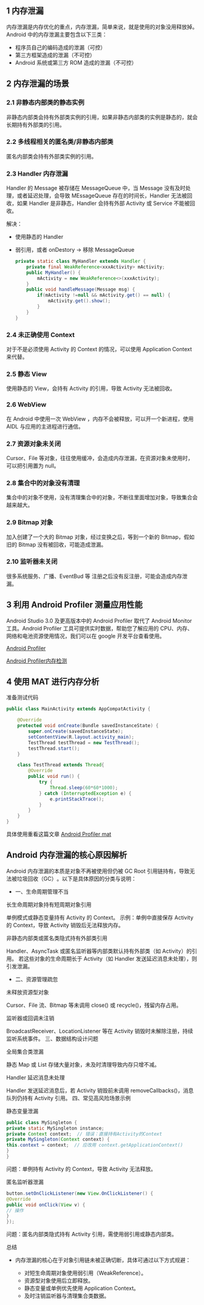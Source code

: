 ## 1 内存泄漏

内存泄漏是内存优化的重点，内存泄漏，简单来说，就是使用的对象没用释放掉。Android 中的内存泄漏主要包含以下三类：

* 程序员自己的编码造成的泄漏（可控）
* 第三方框架造成的泄漏（不可控）
* Android 系统或第三方 ROM 造成的泄漏（不可控）

## 2 内存泄漏的场景

### 2.1 非静态内部类的静态实例

非静态内部类会持有外部类实例的引用，如果非静态内部类的实例是静态的，就会长期持有外部类的引用。

### 2.2 多线程相关的匿名类/非静态内部类

匿名内部类会持有外部类实例的引用。 

### 2.3 Handler 内存泄漏

Handler 的 Message 被存储在 MessageQueue 中，当 Message 没有及时处理，或者延迟处理，会导致 MEssageQueue 存在的时间长，Handler 无法被回收，如果 Handler 是非静态，Handler 会持有外部 Activity 或 Service 不能被回收。

解决：

* 使用静态的 Handler

* 弱引用，或者 onDestory -> 移除 MessageQueue

  ```java
  private static class MyHandler extends Handler {
      private final WeakReference<xxxActivity> mActivity;
      public MyHandler() {
          mActivity = new WeakReference<>(xxxActivity);
      }
      public void handleMessage(Message msg) {
          if(mActivity !=null && mActivity.get() == null) {
              mActivity.get().show();
          }
      }
  } 
  ```

### 2.4 未正确使用 Context

对于不是必须使用 Activity 的 Context 的情况，可以使用 Application Context 来代替。

### 2.5 静态 View

使用静态的 View，会持有 Activity 的引用，导致 Activity 无法被回收。

### 2.6 WebView

在 Android 中使用一次 WebView ，内存不会被释放，可以开一个新进程，使用 AIDL 与应用的主进程进行通信。

### 2.7 资源对象未关闭

Cursor、File 等对象，往往使用缓冲，会造成内存泄漏，在资源对象未使用时，可以把引用置为 null。

### 2.8 集合中的对象没有清理

集合中的对象不使用，没有清理集合中的对象，不断往里面增加对象，导致集合会越来越大。

### 2.9 Bitmap 对象

加入创建了一个大的 Bitmap 对象，经过变换之后，等到一个新的 Bitmap，假如旧的 Bitmap 没有被回收，可能造成泄漏。

### 2.10 监听器未关闭

很多系统服务、广播、EventBud 等 注册之后没有反注册，可能会造成内存泄漏。

## 3 利用 Android Profiler 测量应用性能

Android Studio 3.0 及更高版本中的 Android Profiler 取代了 Android Monitor 工具。Android Profiler 工具可提供实时数据，帮助您了解应用的 CPU、内存、网络和电池资源使用情况，我们可以在 google 开发平台查看使用。

[Android Profiler](https://developer.android.google.cn/studio/profile/android-profiler)

[Android Profiler内存检测](https://www.cnblogs.com/zhaozhengwu/p/10578562.html)

## 4 使用 MAT 进行内存分析

准备测试代码

```java
public class MainActivity extends AppCompatActivity {

    @Override
    protected void onCreate(Bundle savedInstanceState) {
        super.onCreate(savedInstanceState);
        setContentView(R.layout.activity_main);
        TestThread testThread = new TestThread();
        testThread.start();
    }

    class TestThread extends Thread{
        @Override
        public void run() {
            try {
                Thread.sleep(60*60*1000);
            } catch (InterruptedException e) {
                e.printStackTrace();
            }
        }
    }
}
```

具体使用重看这篇文章 [Android Profiler mat](https://blog.csdn.net/kongbaidepao/article/details/108011943)




## Android 内存泄漏的核心原因解析‌

Android 内存泄漏的本质是‌对象不再被使用但仍被 GC Root 引用链持有，导致无法被垃圾回收（GC）‌。以下是具体原因的分类与说明：

* 一、生命周期管理不当‌

长生命周期对象持有短周期对象引用‌

单例模式或静态变量持有 Activity 的 Context。
示例：单例中直接保存 Activity 的 Context，导致 Activity 销毁后无法释放内存。

非静态内部类或匿名类隐式持有外部类引用‌

Handler、AsyncTask 或匿名监听器等内部类默认持有外部类（如 Activity）的引用。
若这些对象的生命周期长于 Activity（如 Handler 发送延迟消息未处理），则引发泄漏。

* 二、资源管理疏忽‌

未释放资源型对象‌

Cursor、File 流、Bitmap 等未调用 close() 或 recycle()，残留内存占用。

监听器或回调未注销‌

BroadcastReceiver、LocationListener 等在 Activity 销毁时未解除注册，持续监听系统事件。
三、数据结构设计问题‌

全局集合类泄漏‌

静态 Map 或 List 存储大量对象，未及时清理导致内存只增不减。

Handler 延迟消息未处理‌

Handler 发送延迟消息后，若 Activity 销毁前未调用 removeCallbacks()，消息队列仍持有 Activity 引用。
四、常见高风险场景示例‌

静态变量泄漏‌

```java
public class MySingleton {
private static MySingleton instance;
private Context context;  // 错误：直接持有Activity的Context
private MySingleton(Context context) {
this.context = context;  // 应改用 context.getApplicationContext()
}
}
```

问题‌：单例持有 Activity 的 Context，导致 Activity 无法释放。

匿名监听器泄漏‌

```java
button.setOnClickListener(new View.OnClickListener() {
@Override
public void onClick(View v) {
// 操作
}
});
```



问题‌：匿名内部类隐式持有 Activity 引用，需使用弱引用或静态内部类。

总结‌

* 内存泄漏的核心在于‌对象引用链未被正确切断‌，具体可通过以下方式规避：

  * 对短生命周期对象使用弱引用（WeakReference）。
  * 资源型对象使用后立即释放。
  * 静态变量或单例优先使用 Application Context。
  * 及时注销监听器与清理集合类数据。
